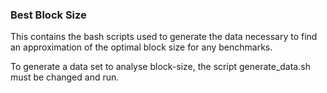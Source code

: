 ### Best Block Size

This contains the bash scripts used to generate the data necessary to find an approximation of the optimal block size for any benchmarks.

To generate a data set to analyse block-size, the script generate_data.sh must be changed and run.